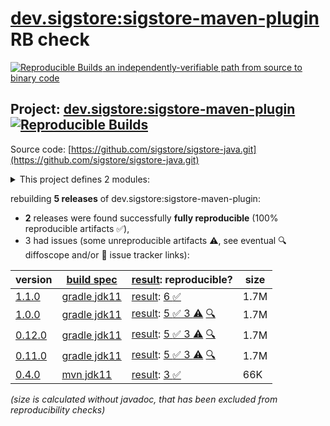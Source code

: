 [dev.sigstore:sigstore-maven-plugin](https://central.sonatype.com/artifact/dev.sigstore/sigstore-maven-plugin/versions) RB check
=======

[![Reproducible Builds](https://reproducible-builds.org/images/logos/rb.svg) an independently-verifiable path from source to binary code](https://reproducible-builds.org/)

## Project: [dev.sigstore:sigstore-maven-plugin](https://central.sonatype.com/artifact/dev.sigstore/sigstore-maven-plugin/versions) [![Reproducible Builds](https://img.shields.io/endpoint?url=https://raw.githubusercontent.com/jvm-repo-rebuild/reproducible-central/master/content/dev/sigstore/sigstore-maven-plugin/badge.json)](https://github.com/jvm-repo-rebuild/reproducible-central/blob/master/content/dev/sigstore/sigstore-maven-plugin/README.md)

Source code: [https://github.com/sigstore/sigstore-java.git](https://github.com/sigstore/sigstore-java.git)

<details><summary>This project defines 2 modules:</summary>

* [dev.sigstore:sigstore-java](https://central.sonatype.com/artifact/dev.sigstore/sigstore-java/overview)
* [dev.sigstore:sigstore-maven-plugin](https://central.sonatype.com/artifact/dev.sigstore/sigstore-maven-plugin/overview)
</details>

rebuilding **5 releases** of dev.sigstore:sigstore-maven-plugin:
- **2** releases were found successfully **fully reproducible** (100% reproducible artifacts :white_check_mark:),
- 3 had issues (some unreproducible artifacts :warning:, see eventual :mag: diffoscope and/or :memo: issue tracker links):

| version | [build spec](/BUILDSPEC.md) | [result](https://reproducible-builds.org/docs/jvm/): reproducible? | size |
| -- | --------- | ------ | -- |
| [1.1.0](https://central.sonatype.com/artifact/dev.sigstore/sigstore-maven-plugin/1.1.0/pom) | [gradle jdk11](sigstore-maven-plugin-1.1.0.buildspec) | [result](sigstore-maven-plugin-1.1.0.buildinfo): [6 :white_check_mark: ](sigstore-maven-plugin-1.1.0.buildcompare) | 1.7M |
| [1.0.0](https://central.sonatype.com/artifact/dev.sigstore/sigstore-maven-plugin/1.0.0/pom) | [gradle jdk11](sigstore-maven-plugin-1.0.0.buildspec) | [result](sigstore-maven-plugin-1.0.0.buildinfo): [5 :white_check_mark:  3 :warning:](sigstore-maven-plugin-1.0.0.buildcompare) [:mag:](sigstore-maven-plugin-1.0.0.diffoscope) | 1.7M |
| [0.12.0](https://central.sonatype.com/artifact/dev.sigstore/sigstore-maven-plugin/0.12.0/pom) | [gradle jdk11](sigstore-maven-plugin-0.12.0.buildspec) | [result](sigstore-maven-plugin-0.12.0.buildinfo): [5 :white_check_mark:  3 :warning:](sigstore-maven-plugin-0.12.0.buildcompare) [:mag:](sigstore-maven-plugin-0.12.0.diffoscope) | 1.7M |
| [0.11.0](https://central.sonatype.com/artifact/dev.sigstore/sigstore-maven-plugin/0.11.0/pom) | [gradle jdk11](sigstore-maven-plugin-0.11.0.buildspec) | [result](sigstore-maven-plugin-0.11.0.buildinfo): [5 :white_check_mark:  3 :warning:](sigstore-maven-plugin-0.11.0.buildcompare) [:mag:](sigstore-maven-plugin-0.11.0.diffoscope) | 1.7M |
| [0.4.0](https://central.sonatype.com/artifact/dev.sigstore/sigstore-maven-plugin/0.4.0/pom) | [mvn jdk11](sigstore-maven-plugin-0.4.0.buildspec) | [result](sigstore-maven-plugin-0.4.0.buildinfo): [3 :white_check_mark: ](sigstore-maven-plugin-0.4.0.buildcompare) | 66K |

<i>(size is calculated without javadoc, that has been excluded from reproducibility checks)</i>
